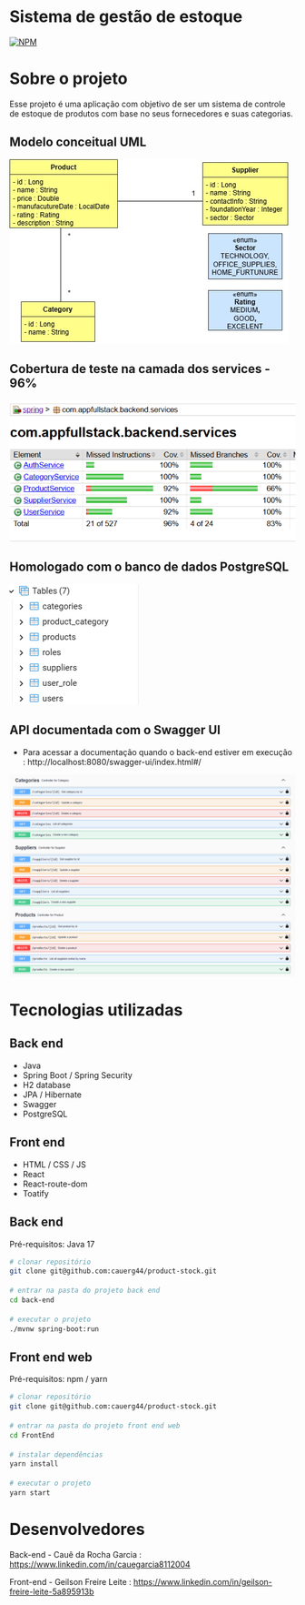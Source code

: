 # Sistema de gestão de estoque
[![NPM](https://img.shields.io/npm/l/react)](https://github.com/cauerg44/product-stock/blob/main/LICENSE) 

# Sobre o projeto

Esse projeto é uma aplicação com objetivo de ser um sistema de controle de estoque de produtos com base no seus fornecedores e suas categorias.

## Modelo conceitual UML
![Modelo Conceitual](https://github.com/cauerg44/pictures/blob/main/images/product-stock-model-uml.jpg)

## Cobertura de teste na camada dos services - 96%
![Cobertura de testes](https://github.com/cauerg44/pictures/blob/main/images/Captura%20de%20tela%202024-07-03%20113308.png)

## Homologado com o banco de dados PostgreSQL
![Banco de dados PostgreSQL](https://github.com/cauerg44/pictures/blob/main/images/Captura%20de%20tela%202024-07-03%20114618.png)

## API documentada com o Swagger UI
- Para acessar a documentação quando o back-end estiver em execução : http://localhost:8080/swagger-ui/index.html#/
  
![Swagger UI](https://github.com/cauerg44/pictures/blob/main/images/Captura%20de%20tela%202024-06-29%20153158.png)

# Tecnologias utilizadas
## Back end
- Java
- Spring Boot / Spring Security
- H2 database
- JPA / Hibernate
- Swagger
- PostgreSQL
## Front end
- HTML / CSS / JS 
- React
- React-route-dom
- Toatify

## Back end
Pré-requisitos: Java 17

```bash
# clonar repositório
git clone git@github.com:cauerg44/product-stock.git

# entrar na pasta do projeto back end
cd back-end

# executar o projeto
./mvnw spring-boot:run
```

## Front end web
Pré-requisitos: npm / yarn

```bash
# clonar repositório
git clone git@github.com:cauerg44/product-stock.git

# entrar na pasta do projeto front end web
cd FrontEnd

# instalar dependências
yarn install

# executar o projeto
yarn start
```

# Desenvolvedores

Back-end - Cauê da Rocha Garcia : https://www.linkedin.com/in/cauegarcia8112004

Front-end - Geilson Freire Leite : https://www.linkedin.com/in/geilson-freire-leite-5a895913b
